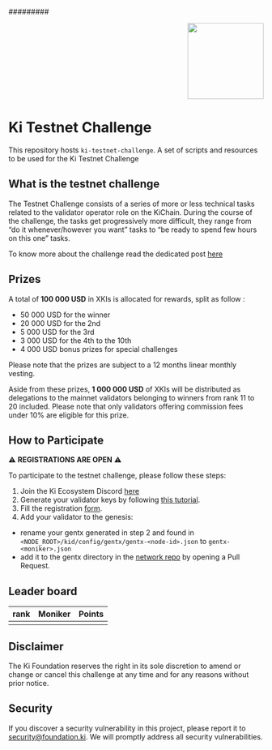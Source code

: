 #########
<p align="right">
    <img width=150px src="https://wallet-testnet.blockchain.ki/static/img/icons/ki-chain.png" />
</p>

# Ki Testnet Challenge
This repository hosts `ki-testnet-challenge`. A set of scripts and resources to be used for the Ki Testnet Challenge

## What is the testnet challenge
The Testnet Challenge consists of a series of more or less technical tasks related to the validator operator role on the KiChain. During the course of the challenge, the tasks get progressively more difficult, they range from “do it whenever/however you want” tasks to “be ready to spend few hours on this one” tasks.

To know more about the challenge read the dedicated post [here](https://medium.com/ki-foundation/announcing-the-kichain-challenge-incentivized-testnet-420006b48535)

## Prizes
A total of **100 000 USD** in XKIs is allocated for rewards, split as follow :
- 50 000 USD for the winner
- 20 000 USD for the 2nd
- 5 000 USD for the 3rd
- 3 000 USD for the 4th to the 10th
- 4 000 USD bonus prizes for special challenges

Please note that the prizes are subject to a 12 months linear monthly vesting.

Aside from these prizes, **1 000 000 USD** of XKIs will be distributed as delegations to the mainnet validators belonging to winners from rank 11 to 20 included. Please note that only validators offering commission fees under 10% are eligible for this prize.

## How to Participate
&#9888;  **REGISTRATIONS ARE OPEN**   &#9888;

To participate to the testnet challenge, please follow these steps:
1. Join the Ki Ecosystem Discord [here](https://discord.gg/D3vvEeBpE5)  
2. Generate your validator keys by following [this tutorial](tutorials/gentx.md).
3. Fill the registration [form](https://forms.gle/AxNdZQ7qeGiQfmjy7).
4. Add your validator to the genesis:
  - rename your gentx generated in step 2 and found in `<NODE_ROOT>/kid/config/gentx/gentx-<node-id>.json` to `gentx-<moniker>.json`
  - add it to the gentx directory in the [network repo](https://github.com/KiFoundation/ki-networks/tree/v0.1/Testnet/kichain-t-2/gentx) by opening a Pull Request.

## Leader board

| rank | Moniker | Points |
| ---- | ------- | ------ |
|      |         |        |

## Disclaimer
The Ki Foundation reserves the right in its sole discretion to amend or change or cancel this challenge at any time and for any reasons without prior notice.

## Security
If you discover a security vulnerability in this project, please report it to security@foundation.ki. We will promptly address all security vulnerabilities.
